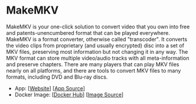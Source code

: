 # MakeMKV

MakeMKV is your one-click solution to convert video that you own into free and patents-unencumbered format that can be played everywhere. MakeMKV is a format converter, otherwise called "transcoder". It converts the video clips from proprietary (and usually encrypted) disc into a set of MKV files, preserving most information but not changing it in any way. The MKV format can store multiple video/audio tracks with all meta-information and preserve chapters. There are many players that can play MKV files nearly on all platforms, and there are tools to convert MKV files to many formats, including DVD and Blu-ray discs.

- App: [[Website](http://www.makemkv.com/)] [[App Source](https://github.com/jlesage/docker-makemkv)]
- Docker Image: [[Docker Hub](https://hub.docker.com/)] [[Image Source](https://hub.docker.com/r/jlesage/makemkv/)]
